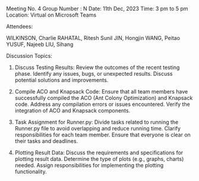 Meeting No. 4
Group Number : N 
Date: 11th Dec, 2023
Time:  3 pm to 5 pm
Location: Virtual on Microsoft Teams

Attendees:

WILKINSON, Charlie
RAHATAL, Ritesh Sunil
JIN, Hongjin
WANG, Peitao
YUSUF, Najeeb
LIU, Sihang

Discussion Topics:

1. Discuss Testing Results:
Review the outcomes of the recent testing phase.
Identify any issues, bugs, or unexpected results.
Discuss potential solutions and improvements.

2. Compile ACO and Knapsack Code:
Ensure that all team members have successfully compiled the ACO (Ant Colony Optimization) and Knapsack code.
Address any compilation errors or issues encountered.
Verify the integration of ACO and Knapsack components.

3. Task Assignment for Runner.py:
Divide tasks related to running the Runner.py file to avoid overlapping and reduce running time.
Clarify responsibilities for each team member.
Ensure that everyone is clear on their tasks and deadlines.

4. Plotting Result Data:
Discuss the requirements and specifications for plotting result data.
Determine the type of plots (e.g., graphs, charts) needed.
Assign responsibilities for implementing the plotting functionality.




